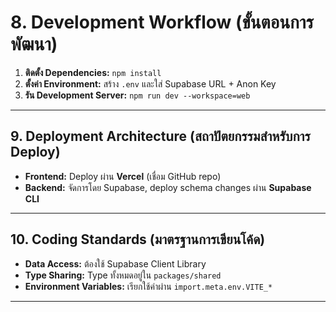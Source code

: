 # **8. Development Workflow (ขั้นตอนการพัฒนา)**
1. **ติดตั้ง Dependencies:** `npm install`
2. **ตั้งค่า Environment:** สร้าง `.env` และใส่ Supabase URL + Anon Key
3. **รัน Development Server:** `npm run dev --workspace=web`

---

## **9. Deployment Architecture (สถาปัตยกรรมสำหรับการ Deploy)**
- **Frontend:** Deploy ผ่าน **Vercel** (เชื่อม GitHub repo)
- **Backend:** จัดการโดย Supabase, deploy schema changes ผ่าน **Supabase CLI**

---

## **10. Coding Standards (มาตรฐานการเขียนโค้ด)**
- **Data Access:** ต้องใช้ Supabase Client Library
- **Type Sharing:** Type ทั้งหมดอยู่ใน `packages/shared`
- **Environment Variables:** เรียกใช้ค่าผ่าน `import.meta.env.VITE_*`

---

